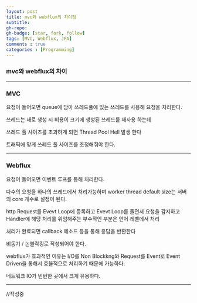 ```yaml
---
layout: post
title: mvc와 webflux의 차이점
subtitle: 
gh-repo: 
gh-badge: [star, fork, follow]
tags: [MVC, Webflux, JPA]
comments : true
categories : [Programming]
---
```


### mvc와 webflux의 차이

---

### MVC

요청이 들어오면 queue에 담아 쓰레드풀에 있는 쓰레드를 사용해 요청을 처리한다.  

쓰레드는 새로 생성 시 비용이 크기에 생성된 쓰레드를 재사용 하는데  

쓰레드 풀 사이즈를 초과하게 되면 Thread Pool Hell 발생 한다  

트래픽에 맞게 쓰레드 풀 사이즈를 조정해줘야 한다.  

---

### Webflux

요청이 들어오면 이벤트 루프를 통해 처리한다.  

다수의 요청을 하나의 쓰레드에서 처리가능하며 worker thread default size는 서버의 core 개수로 설정이 된다.  

http Request를 Evevt Loop에 등록하고 Evevt Loop를 돌면서 요청을 감지하고 Handler에 해당 처리를 위임해주는 부수적인 부분은 언어 레벨에서 처리  

처리가 완료되면 callback 메소드 등을 통해 응답을 반환한다  

비동기 / 논블락킹로 작성되어야 한다.  

webflux가 효과적인 이유는 I/O를 Non Blockkng와 Request를 Event로 Event Driven을 통해서 효율적으로 처리하기 때문에 가능하다.  

네트워크 IO가 빈번한 곳에서 크게 유용하다.

---

//작성중